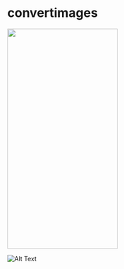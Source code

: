 # convertimages

<img src="[https://user-images.githubusercontent.com/17733702/217046867-97218a15-d7f9-4e5c-9ad8-0fd0d307c4d3.gif](https://github.com/ophiuchus44/convertimages/blob/main/example.png)https://github.com/ophiuchus44/convertimages/blob/main/example.png" width="250" height="500"/>


![Alt Text](eaxmple.png)
